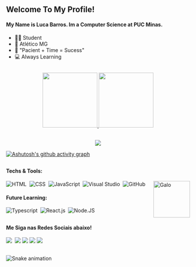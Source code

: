 ## Welcome To My Profile!

#### My Name is Luca Barros. Im a Computer Science at PUC Minas.

- 👨‍🎓 Student
- 🐔 Atlético MG
- 💸 "Pacient + Time = Sucess" 
- 💻 Always Learning

##
<div align="center">
   <a href="https://github.com/lucabarross">
   <img height="150em" src="https://github-readme-stats.vercel.app/api?username=lucabarross&show_icons=true&theme=highcontrast&include_all_commits=true&count_private=true"/>
   <img height="150em" src="https://github-readme-stats.vercel.app/api/top-langs/?username=lucabarross&layout=compact&langs_count=6&theme=highcontrast"/>
</div><br> 
   
   <p align="center">
     <img src="https://github-profile-trophy.vercel.app/?username=lucabarross&theme=dracula&row=2&no-bg=true&column=3&margin-w=0&margin-h=0" />
   </p>
     
[![Ashutosh's github activity graph](https://github-readme-activity-graph.vercel.app/graph?username=lucabarross&bg_color=000000&color=ffffff&line=ffffff&point=babc1a&area=true&hide_border=false)](https://github.com/ashutosh00710/github-readme-activity-graph)



##

<div style="display: inline_block">
   <div>
      <h4>Techs & Tools:</h4>
      <img align="right" height="100" width="100" alt="Galo" src="https://media0.giphy.com/media/Zczs0OWz2r0x1RI6qD/200w.webp">
   </div>   
   
   ![HTML](https://img.shields.io/badge/-HTML-0D1117?style=for-the-badge&logo=html5&labelColor=0D1117)&nbsp;
   ![CSS](https://img.shields.io/badge/-CSS-0D1117?style=for-the-badge&logo=CSS3&logoColor=1572B6&labelColor=0D1117)&nbsp;
   ![JavaScript](https://img.shields.io/badge/-JavaScript-0D1117?style=for-the-badge&logo=javascript&labelColor=0D1117&textColor=0D1117)&nbsp;
   ![Visual Studio](https://img.shields.io/badge/-Visual%20Studio-0D1117?style=for-the-badge&logo=visual-studio&logoColor=C8A2C8&labelColor=0D1117)&nbsp;
   ![GitHub](https://img.shields.io/badge/-GitHub-0D1117?style=for-the-badge&logo=github&labelColor=0D1117)&nbsp;

   <div>
      <h4>Future Learning:</h4>
   </div>
   
   ![Typescript](https://img.shields.io/badge/-Typescript-0D1117?style=for-the-badge&logo=typescript&labelColor=0D1117)&nbsp;
   ![React.js](https://img.shields.io/badge/-React.js-0D1117?style=for-the-badge&logo=react&labelColor=0D1117)&nbsp;
   ![Node.JS](https://img.shields.io/badge/-Node.JS-0D1117?style=for-the-badge&logo=node.js&labelColor=0D1117)&nbsp;
   
   
</div>

 
##

<div>
  <div>
     <h4>
        Me Siga nas Redes Sociais abaixo!
     </h4>
  </div>
  <a href="" target="_blank"><img src="https://img.shields.io/badge/YouTube-FF0000?style=for-the-badge&logo=youtube&logoColor=white" target="_blank"></a>
  <a href="" target="_blank"><img src="https://img.shields.io/badge/Spotify-1ED760?&style=for-the-badge&logo=spotify&logoColor=white" alt="" /></a>
  <a href="https://www.instagram.com/lucabarross_" target="_blank"><img src="https://img.shields.io/badge/-Instagram-%23E4405F?style=for-the-badge&logo=instagram&logoColor=white" target="_blank"></a>
  <a href="" target="_blank"><img src="https://img.shields.io/badge/Discord-7289DA?style=for-the-badge&logo=discord&logoColor=white" target="_blank"></a> 
  <a href = "mailto:lbpassis6@gmail.com"><img src="https://img.shields.io/badge/-Gmail-%23333?style=for-the-badge&logo=gmail&logoColor=white" target="_blank"></a>
  <a href="" target="_blank"><img src="https://img.shields.io/badge/-LinkedIn-%230077B5?style=for-the-badge&logo=linkedin&logoColor=white" target="_blank"></a> 
   
   ##

  ![Snake animation](https://github.com/devemdobro/devemdobro/blob/output/github-contribution-grid-snake.svg)

</div>


